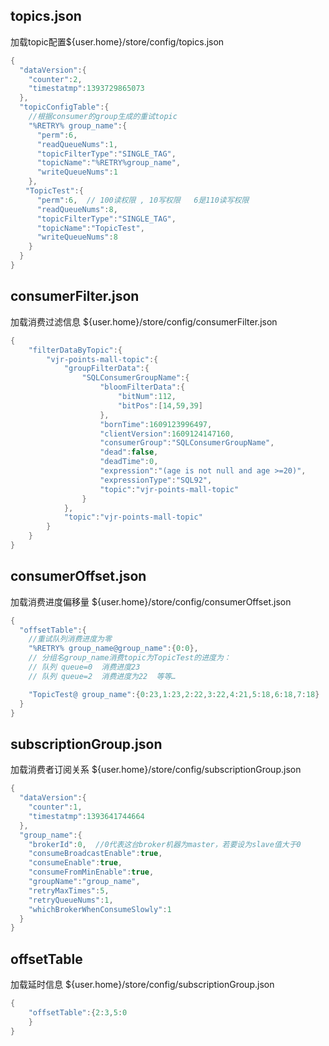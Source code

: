## topics.json 
加载topic配置${user.home}/store/config/topics.json
```java
{
  "dataVersion":{
    "counter":2,
    "timestatmp":1393729865073
  },
  "topicConfigTable":{
    //根据consumer的group生成的重试topic
    "%RETRY% group_name":{
      "perm":6,
      "readQueueNums":1,
      "topicFilterType":"SINGLE_TAG",
      "topicName":"%RETRY%group_name",
      "writeQueueNums":1
    },
　　"TopicTest":{
      "perm":6,  // 100读权限 , 10写权限   6是110读写权限
      "readQueueNums":8,
      "topicFilterType":"SINGLE_TAG",
      "topicName":"TopicTest",
      "writeQueueNums":8
    }
  }
}
``` 

## consumerFilter.json
加载消费过滤信息  ${user.home}/store/config/consumerFilter.json
```java
{
	"filterDataByTopic":{
		"vjr-points-mall-topic":{
			"groupFilterData":{
				"SQLConsumerGroupName":{
					"bloomFilterData":{
						"bitNum":112,
						"bitPos":[14,59,39]
					},
					"bornTime":1609123996497,
					"clientVersion":1609124147160,
					"consumerGroup":"SQLConsumerGroupName",
					"dead":false,
					"deadTime":0,
					"expression":"(age is not null and age >=20)",
					"expressionType":"SQL92",
					"topic":"vjr-points-mall-topic"
				}
			},
			"topic":"vjr-points-mall-topic"
		}
	}
}
```

## consumerOffset.json
加载消费进度偏移量  ${user.home}/store/config/consumerOffset.json
```java
{
  "offsetTable":{
    //重试队列消费进度为零
    "%RETRY% group_name@group_name":{0:0}, 
    // 分组名group_name消费topic为TopicTest的进度为：
    // 队列 queue=0  消费进度23
    // 队列 queue=2  消费进度为22  等等…

    "TopicTest@ group_name":{0:23,1:23,2:22,3:22,4:21,5:18,6:18,7:18} 
  } 
}
```

## subscriptionGroup.json 
加载消费者订阅关系 ${user.home}/store/config/subscriptionGroup.json
```java
{
  "dataVersion":{
    "counter":1,
    "timestatmp":1393641744664
  },
  "group_name":{
    "brokerId":0,  //0代表这台broker机器为master，若要设为slave值大于0
    "consumeBroadcastEnable":true,
    "consumeEnable":true,
    "consumeFromMinEnable":true,
    "groupName":"group_name",
    "retryMaxTimes":5,
    "retryQueueNums":1,
    "whichBrokerWhenConsumeSlowly":1 
  }
}
```

## offsetTable
加载延时信息 ${user.home}/store/config/subscriptionGroup.json
```java
{
	"offsetTable":{2:3,5:0
	}
}
```
 